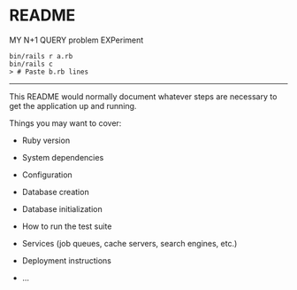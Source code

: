 # README

MY N+1 QUERY problem EXPeriment

```
bin/rails r a.rb
bin/rails c
> # Paste b.rb lines
```

---

This README would normally document whatever steps are necessary to get the
application up and running.

Things you may want to cover:

* Ruby version

* System dependencies

* Configuration

* Database creation

* Database initialization

* How to run the test suite

* Services (job queues, cache servers, search engines, etc.)

* Deployment instructions

* ...
